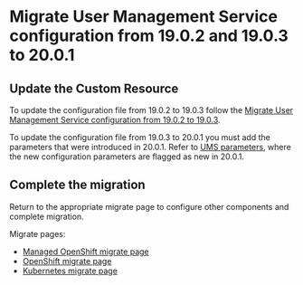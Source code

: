 # Migrate User Management Service configuration from 19.0.2 and 19.0.3 to 20.0.1


## Update the Custom Resource

To update the configuration file from 19.0.2 to 19.0.3 follow the [Migrate User Management Service configuration from 19.0.2 to 19.0.3](https://github.com/icp4a/cert-kubernetes/blob/19.0.3/UMS/README_migrate.md).

To update the configuration file from 19.0.3 to 20.0.1 you must add the parameters that were introduced in 20.0.1. Refer to [UMS parameters](https://www.ibm.com/support/knowledgecenter/SSYHZ8_20.0.x/com.ibm.dba.ref/k8s_topics/ref_ums_params_ums.html), where the new configuration parameters are flagged as new in 20.0.1.

## Complete the migration

Return to the appropriate migrate page to configure other components and complete migration.

Migrate pages:
- [Managed OpenShift migrate page](../platform/roks/migrate.md)
- [OpenShift migrate page](../platform/ocp/migrate.md)
- [Kubernetes migrate page](../platform/k8s/migrate.md)
